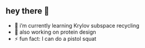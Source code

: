 ## hey there 👋
- 🌱 i’m currently learning Krylov subspace recycling
- 🔭 also working on protein design
- ⚡ fun fact: I can do a pistol squat

<!--
**sarkarsrijon/sarkarsrijon** is a ✨ _special_ ✨ repository because its `README.md` (this file) appears on your GitHub profile.

Here are some ideas to get you started:
- 👯 I’m looking to collaborate on ...
- 🤔 I’m looking for help with ...
- 💬 Ask me about ...
- 📫 How to reach me: ...
- 😄 Pronouns: ...
-->
